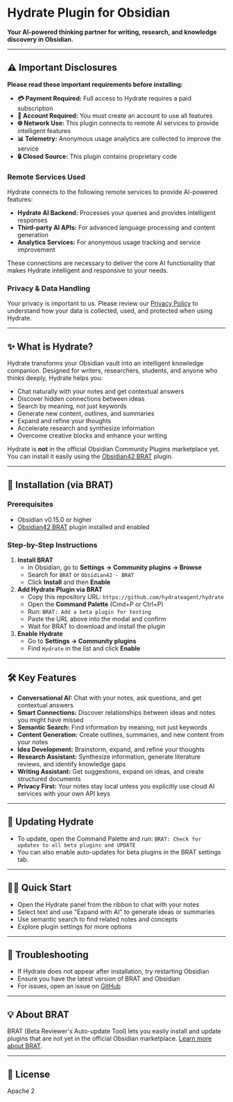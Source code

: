 # Hydrate Plugin for Obsidian

**Your AI-powered thinking partner for writing, research, and knowledge discovery in Obsidian.**

---

## ⚠️ Important Disclosures

**Please read these important requirements before installing:**

- **💳 Payment Required:** Full access to Hydrate requires a paid subscription
- **👤 Account Required:** You must create an account to use all features
- **🌐 Network Use:** This plugin connects to remote AI services to provide intelligent features
- **📊 Telemetry:** Anonymous usage analytics are collected to improve the service
- **🔒 Closed Source:** This plugin contains proprietary code

### Remote Services Used

Hydrate connects to the following remote services to provide AI-powered features:

- **Hydrate AI Backend:** Processes your queries and provides intelligent responses
- **Third-party AI APIs:** For advanced language processing and content generation
- **Analytics Services:** For anonymous usage tracking and service improvement

These connections are necessary to deliver the core AI functionality that makes Hydrate intelligent and responsive to your needs.

### Privacy & Data Handling

Your privacy is important to us. Please review our [Privacy Policy](https://hydrateagent.com/privacy/) to understand how your data is collected, used, and protected when using Hydrate.

---

## ✨ What is Hydrate?

Hydrate transforms your Obsidian vault into an intelligent knowledge companion. Designed for writers, researchers, students, and anyone who thinks deeply, Hydrate helps you:

-   Chat naturally with your notes and get contextual answers
-   Discover hidden connections between ideas
-   Search by meaning, not just keywords
-   Generate new content, outlines, and summaries
-   Expand and refine your thoughts
-   Accelerate research and synthesize information
-   Overcome creative blocks and enhance your writing

Hydrate is **not** in the official Obsidian Community Plugins marketplace yet. You can install it easily using the [Obsidian42 BRAT](https://github.com/TfTHacker/obsidian42-brat) plugin.

---

## 🚀 Installation (via BRAT)

### Prerequisites

-   Obsidian v0.15.0 or higher
-   [Obsidian42 BRAT](https://github.com/TfTHacker/obsidian42-brat) plugin installed and enabled

### Step-by-Step Instructions

1. **Install BRAT**
    - In Obsidian, go to **Settings → Community plugins → Browse**
    - Search for `BRAT` or `Obsidian42 - BRAT`
    - Click **Install** and then **Enable**
2. **Add Hydrate Plugin via BRAT**
    - Copy this repository URL:
      `https://github.com/hydrateagent/hydrate`
    - Open the **Command Palette** (Cmd+P or Ctrl+P)
    - Run: `BRAT: Add a beta plugin for testing`
    - Paste the URL above into the modal and confirm
    - Wait for BRAT to download and install the plugin
3. **Enable Hydrate**
    - Go to **Settings → Community plugins**
    - Find `Hydrate` in the list and click **Enable**

---

## 🛠 Key Features

-   **Conversational AI:** Chat with your notes, ask questions, and get contextual answers
-   **Smart Connections:** Discover relationships between ideas and notes you might have missed
-   **Semantic Search:** Find information by meaning, not just keywords
-   **Content Generation:** Create outlines, summaries, and new content from your notes
-   **Idea Development:** Brainstorm, expand, and refine your thoughts
-   **Research Assistant:** Synthesize information, generate literature reviews, and identify knowledge gaps
-   **Writing Assistant:** Get suggestions, expand on ideas, and create structured documents
-   **Privacy First:** Your notes stay local unless you explicitly use cloud AI services with your own API keys

---

## 🔄 Updating Hydrate

-   To update, open the Command Palette and run:
    `BRAT: Check for updates to all beta plugins and UPDATE`
-   You can also enable auto-updates for beta plugins in the BRAT settings tab.

---

## 🧑‍💻 Quick Start

-   Open the Hydrate panel from the ribbon to chat with your notes
-   Select text and use "Expand with AI" to generate ideas or summaries
-   Use semantic search to find related notes and concepts
-   Explore plugin settings for more options

---

## 🧩 Troubleshooting

-   If Hydrate does not appear after installation, try restarting Obsidian
-   Ensure you have the latest version of BRAT and Obsidian
-   For issues, open an issue on [GitHub](https://github.com/hydrateagent/hydrate/issues)

---

## 💡 About BRAT

BRAT (Beta Reviewer's Auto-update Tool) lets you easily install and update plugins that are not yet in the official Obsidian marketplace. [Learn more about BRAT](https://tfthacker.com/BRAT).

---

## 📝 License

Apache 2
